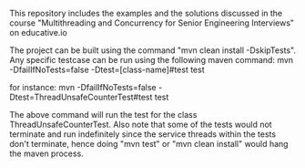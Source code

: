 This repository includes the examples and the solutions discussed in the course "Multithreading and Concurrency for 
Senior Engineering Interviews" on educative.io

The project can be built using the command "mvn clean install -DskipTests". Any specific testcase can be run using the 
following
maven command:
mvn -DfailIfNoTests=false -Dtest=[class-name]#test test

for instance:
mvn -DfailIfNoTests=false -Dtest=ThreadUnsafeCounterTest#test test

The above command will run the test for the class ThreadUnsafeCounterTest. Also note that some of the tests would not
 terminate and run indefinitely since the service threads within the tests don't terminate, hence doing "mvn test" or 
 "mvn clean install" would hang the maven process.